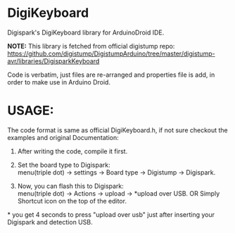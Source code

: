 # DigiKeyboard
Digispark's DigiKeyboard library for ArduinoDroid IDE.  

**NOTE:** This library is fetched from official digistump repo:  
https://github.com/digistump/DigistumpArduino/tree/master/digistump-avr/libraries/DigisparkKeyboard 

Code is verbatim, just files are re-arranged and properties file is add, in order to make use in Arduino Droid.  

# USAGE:
 The code format is same as official DigiKeyboard.h, if not sure checkout the examples and original Documentation:  

1. After writing the code, compile it first.

2. Set the board type to Digispark:  
menu(triple dot) -> settings -> Board type -> Digistump -> Digispark.

3. Now, you can flash this to Digispark:  
menu(triple dot) -> Actions -> upload -> *upload over USB.
OR Simply Shortcut icon on the top of the editor.
  
\* you get 4 seconds to press "upload over usb" just after inserting your Digispark and detection USB.

